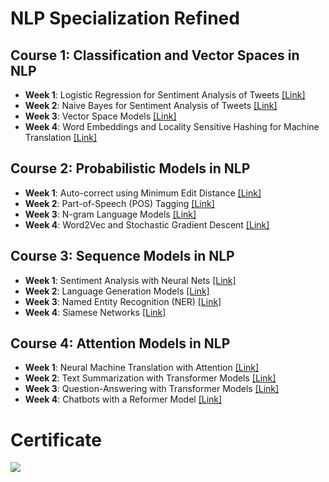# NLP Specialization Refined

## Course 1: Classification and Vector Spaces in NLP
- **Week 1**: Logistic Regression for Sentiment Analysis of Tweets [[Link]](https://github.com/unpopularcoder/NLP-Specialization-Refined/tree/master/NLP%20with%20Classification%20and%20Vector%20Spaces/Week_1)
- **Week 2**: Naive Bayes for Sentiment Analysis of Tweets [[Link]](https://github.com/unpopularcoder/NLP-Specialization-Refined/tree/master/NLP%20with%20Classification%20and%20Vector%20Spaces/Week_2)
- **Week 3**: Vector Space Models [[Link]](https://github.com/unpopularcoder/NLP-Specialization-Refined/tree/master/NLP%20with%20Classification%20and%20Vector%20Spaces/Week_3)
- **Week 4**: Word Embeddings and Locality Sensitive Hashing for Machine Translation [[Link]](https://github.com/unpopularcoder/NLP-Specialization-Refined/tree/master/NLP%20with%20Classification%20and%20Vector%20Spaces/Week_4)

## Course 2: Probabilistic Models in NLP
- **Week 1**: Auto-correct using Minimum Edit Distance [[Link]](https://github.com/unpopularcoder/NLP-Specialization-Refined/tree/master/NLP%20with%20Probabilistic%20Models/Week_1)
- **Week 2**: Part-of-Speech (POS) Tagging [[Link]](https://github.com/unpopularcoder/NLP-Specialization-Refined/tree/master/NLP%20with%20Probabilistic%20Models/Week_2)
- **Week 3**: N-gram Language Models [[Link]](https://github.com/unpopularcoder/NLP-Specialization-Refined/tree/master/NLP%20with%20Probabilistic%20Models/Week_3)
- **Week 4**: Word2Vec and Stochastic Gradient Descent [[Link]](https://github.com/unpopularcoder/NLP-Specialization-Refined/tree/master/NLP%20with%20Probabilistic%20Models/Week_4)

## Course 3: Sequence Models in NLP
- **Week 1**: Sentiment Analysis with Neural Nets [[Link]](https://github.com/unpopularcoder/NLP-Specialization-Refined/tree/master/NLP%20with%20Sequence%20Models/Week_1)
- **Week 2**: Language Generation Models [[Link]](https://github.com/unpopularcoder/NLP-Specialization-Refined/tree/master/NLP%20with%20Sequence%20Models/Week_2)
- **Week 3**: Named Entity Recognition (NER) [[Link]](https://github.com/unpopularcoder/NLP-Specialization-Refined/tree/master/NLP%20with%20Sequence%20Models/Week_3)
- **Week 4**: Siamese Networks [[Link]](https://github.com/unpopularcoder/NLP-Specialization-Refined/tree/master/NLP%20with%20Sequence%20Models/Week_4)

## Course 4: Attention Models in NLP
- **Week 1**: Neural Machine Translation with Attention [[Link]](https://github.com/unpopularcoder/NLP-Specialization-Refined/tree/master/NLP%20with%20Attention%20Models/Week_1)
- **Week 2**: Text Summarization with Transformer Models [[Link]](https://github.com/unpopularcoder/NLP-Specialization-Refined/tree/master/NLP%20with%20Attention%20Models/Week_2)
- **Week 3**: Question-Answering with Transformer Models [[Link]](https://github.com/unpopularcoder/NLP-Specialization-Refined/tree/master/NLP%20with%20Attention%20Models/Week_3)
- **Week 4**: Chatbots with a Reformer Model [[Link]](https://github.com/unpopularcoder/NLP-Specialization-Refined/tree/master/NLP%20with%20Attention%20Models/Week_4)

# Certificate
<img src='./certificate.png'/>
